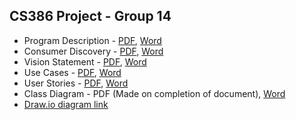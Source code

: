 ## CS386 Project - Group 14

* Program Description - [PDF](D1.1-group-14.pdf), [Word](D1.1-group-14.docx)
* Consumer Discovery - [PDF](D1.2-group-14.pdf), [Word](D1.2-group-14.docx)
* Vision Statement - [PDF](D2.1-group-14.pdf), [Word](D2.1-group-14.docx)
* Use Cases - [PDF](D2.2-group-14.pdf), [Word](D2.2-group-14.docx)
* User Stories - [PDF](D2.3-group-14.pdf), [Word](D2.3-group-14.docx)
* Class Diagram - PDF (Made on completion of document), [Word](D4-group-14.docx)
 * [Draw.io diagram link](https://www.draw.io/#G0B0xfRHj-Uu9pdEN3YUFuYVZXYWc)
